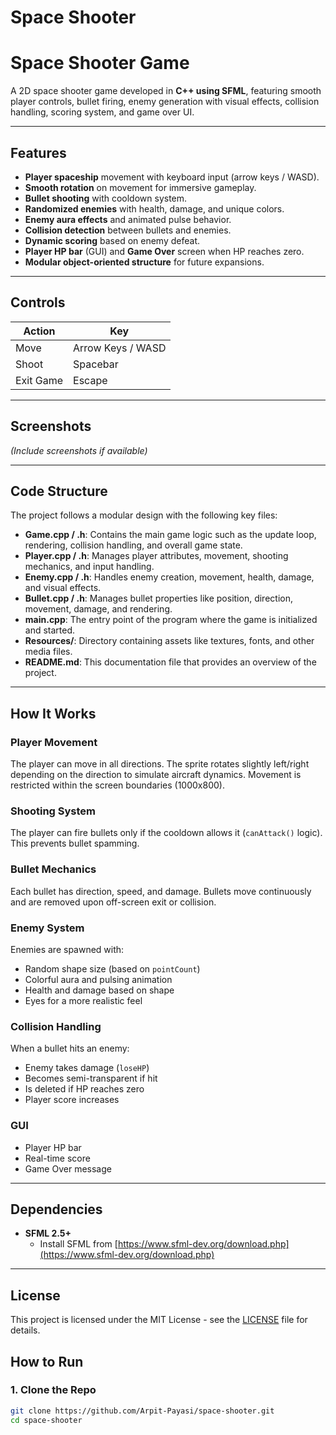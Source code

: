 
# Space Shooter

# Space Shooter Game

A 2D space shooter game developed in **C++ using SFML**, featuring smooth player controls, bullet firing, enemy generation with visual effects, collision handling, scoring system, and game over UI.

---

## Features

- **Player spaceship** movement with keyboard input (arrow keys / WASD).
- **Smooth rotation** on movement for immersive gameplay.
- **Bullet shooting** with cooldown system.
- **Randomized enemies** with health, damage, and unique colors.
- **Enemy aura effects** and animated pulse behavior.
- **Collision detection** between bullets and enemies.
- **Dynamic scoring** based on enemy defeat.
- **Player HP bar** (GUI) and **Game Over** screen when HP reaches zero.
- **Modular object-oriented structure** for future expansions.

---

## Controls

| Action       | Key         |
|--------------|-------------|
| Move         | Arrow Keys / WASD |
| Shoot        | Spacebar    |
| Exit Game    | Escape      |

---

## Screenshots

*(Include screenshots if available)*

---

## Code Structure

The project follows a modular design with the following key files:

- **Game.cpp / .h**: Contains the main game logic such as the update loop, rendering, collision handling, and overall game state.
- **Player.cpp / .h**: Manages player attributes, movement, shooting mechanics, and input handling.
- **Enemy.cpp / .h**: Handles enemy creation, movement, health, damage, and visual effects.
- **Bullet.cpp / .h**: Manages bullet properties like position, direction, movement, damage, and rendering.
- **main.cpp**: The entry point of the program where the game is initialized and started.
- **Resources/**: Directory containing assets like textures, fonts, and other media files.
- **README.md**: This documentation file that provides an overview of the project.

---

## How It Works

### Player Movement
The player can move in all directions. The sprite rotates slightly left/right depending on the direction to simulate aircraft dynamics. Movement is restricted within the screen boundaries (1000x800).

### Shooting System
The player can fire bullets only if the cooldown allows it (`canAttack()` logic). This prevents bullet spamming.

### Bullet Mechanics
Each bullet has direction, speed, and damage. Bullets move continuously and are removed upon off-screen exit or collision.

### Enemy System
Enemies are spawned with:
- Random shape size (based on `pointCount`)
- Colorful aura and pulsing animation
- Health and damage based on shape
- Eyes for a more realistic feel

### Collision Handling
When a bullet hits an enemy:
- Enemy takes damage (`loseHP`)
- Becomes semi-transparent if hit
- Is deleted if HP reaches zero
- Player score increases

### GUI
- Player HP bar
- Real-time score
- Game Over message

---

## Dependencies

- **SFML 2.5+**
  - Install SFML from [https://www.sfml-dev.org/download.php](https://www.sfml-dev.org/download.php)

---
## License

This project is licensed under the MIT License - see the [LICENSE](LICENSE) file for details.

## How to Run

### 1. Clone the Repo
```bash
git clone https://github.com/Arpit-Payasi/space-shooter.git
cd space-shooter 

